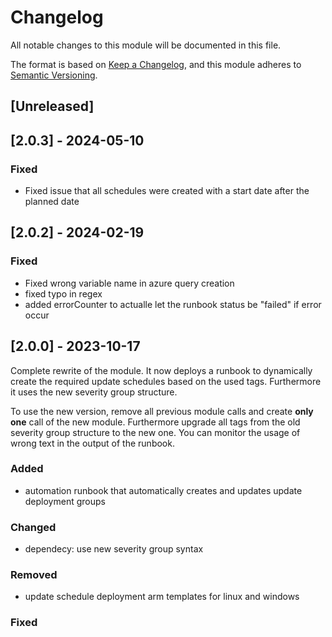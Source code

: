 # Changelog
All notable changes to this module will be documented in this file.
 
The format is based on [Keep a Changelog](https://keepachangelog.com/en/1.1.0/),
and this module adheres to [Semantic Versioning](https://semver.org/spec/v2.0.0.html).
 
## [Unreleased]

## [2.0.3] - 2024-05-10

### Fixed

- Fixed issue that all schedules were created with a start date after the planned date

## [2.0.2] - 2024-02-19

### Fixed

- Fixed wrong variable name in azure query creation
- fixed typo in regex
- added errorCounter to actualle let the runbook status be "failed" if error occur

## [2.0.0] - 2023-10-17

Complete rewrite of the module. It now deploys a runbook to dynamically create the required update schedules based on the used tags. Furthermore it uses the new severity group structure. 

To use the new version, remove all previous module calls and create **only one** call of the new module. Furthermore upgrade all tags from the old severity group structure to the new one. You can monitor the usage of wrong text in the output of the runbook.
 
### Added
 
- automation runbook that automatically creates and updates update deployment groups
 
### Changed

- dependecy: use new severity group syntax
 
### Removed

- update schedule deployment arm templates for linux and windows

### Fixed